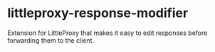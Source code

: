 # littleproxy-response-modifier
Extension for LittleProxy that makes it easy to edit responses before forwarding them to the client.
